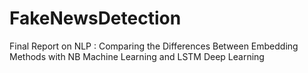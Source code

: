 # FakeNewsDetection
Final Report on NLP : Comparing the Differences Between Embedding Methods with NB Machine Learning and LSTM Deep Learning
